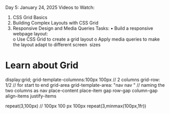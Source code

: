 Day 5: January 24, 2025 
Videos to Watch: 
1. CSS Grid Basics 
2. Building Complex Layouts with CSS Grid 
3. Responsive Design and Media Queries 
Tasks: 
• Build a responsive webpage layout:  
o Use CSS Grid to create a grid layout 
o Apply media queries to make the layout adapt to different screen 
sizes







# Learn about Grid 

display:grid;
grid-template-columnns:100px 100px // 2 columns
grid-row: 1/2 // for start to end 
grid-area
grid-template-area: "nav nav " // naming the two columns as nav
place-content
place-item
gap
row-gap
column-gap
align-items
justify-items

repeat(3,100px) // 100px 100 px 100px 
repeat(3,minmax(100px,1fr))